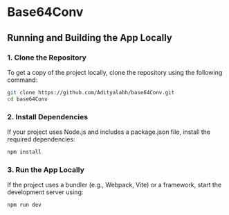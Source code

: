 # Base64Conv

## Running and Building the App Locally

### 1. Clone the Repository
To get a copy of the project locally, clone the repository using the following command:

```bash
git clone https://github.com/Adityalabh/base64Conv.git
cd base64Conv
```
### 2. Install Dependencies
If your project uses Node.js and includes a package.json file, install the required dependencies:

```bash
npm install
```

### 3. Run the App Locally

If the project uses a bundler (e.g., Webpack, Vite) or a framework, start the development server using:

```bash
npm run dev
```

